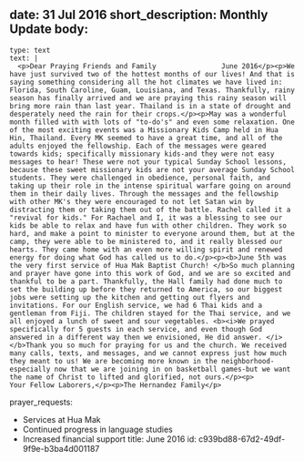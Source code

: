 date: 31 Jul 2016
short_description: Monthly Update
body:
  - 
    type: text
    text: |
      <p>Dear Praying Friends and Family				June 2016</p><p>We have just survived two of the hottest months of our lives! And that is saying something considering all the hot climates we have lived in: Florida, South Caroline, Guam, Louisiana, and Texas. Thankfully, rainy season has finally arrived and we are praying this rainy season will bring more rain than last year. Thailand is in a state of drought and desperately need the rain for their crops.</p><p>May was a wonderful month filled with with lots of "to-do's" and even some relaxation. One of the most exciting events was a Missionary Kids Camp held in Hua Hin, Thailand. Every MK seemed to have a great time, and all of the adults enjoyed the fellowship. Each of the messages were geared towards kids; specifically missionary kids-and they were not easy messages to hear! These were not your typical Sunday School lessons, because these sweet missionary kids are not your average Sunday School students. They were challenged in obedience, personal faith, and taking up their role in the intense spiritual warfare going on around them in their daily lives. Through the messages and the fellowship with other MK's they were encouraged to not let Satan win by distracting them or taking them out of the battle. Rachel called it a "revival for kids." For Rachael and I, it was a blessing to see our kids be able to relax and have fun with other children. They work so hard, and make a point to minister to everyone around them, but at the camp, they were able to be ministered to, and it really blessed our hearts. They came home with an even more willing spirit and renewed energy for doing what God has called us to do.</p><p><b>June 5th was the very first service of Hua Mak Baptist Church! </b>So much planning and prayer have gone into this work of God, and we are so excited and thankful to be a part. Thankfully, the Hall family had done much to set the building up before they returned to America, so our biggest jobs were setting up the kitchen and getting out flyers and invitations. For our English service, we had 6 Thai kids and a gentleman from Fiji. The children stayed for the Thai service, and we all enjoyed a lunch of sweet and sour vegetables. <b><i>We prayed specifically for 5 guests in each service, and even though God answered in a different way then we envisioned, He did answer. </i></b>Thank you so much for praying for us and the church. We received many calls, texts, and messages, and we cannot express just how much they meant to us! We are becoming more known in the neighborhood-especially now that we are joining in on basketball games-but we want the name of Christ to lifted and glorified, not ours.</p><p>							Your Fellow Laborers,</p><p>The Hernandez Family</p>
prayer_requests:
  - Services at Hua Mak
  - Continued progress in language studies
  - Increased financial support
title: June 2016
id: c939bd88-67d2-49df-9f9e-b3ba4d001187

